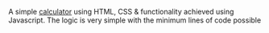 A simple <a href="https://pratap-prasoon.github.io/calculator.github.io/calculator.html">calculator</a> using HTML, CSS & functionality achieved using Javascript. The logic is very simple with the minimum lines of code possible
 

